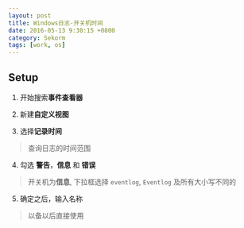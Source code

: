 ```yaml
---
layout: post
title: Windows日志-开关机时间
date: 2016-05-13 9:30:15 +0800
category: Sekorm
tags: [work, os]
---
```


## Setup

1. 开始搜索**事件查看器**

2. 新建**自定义视图**

3. 选择**记录时间**

> 查询日志的时间范围

4. 勾选 **警告**，**信息** 和 **错误**

> 开关机为**信息**, 下拉框选择 `eventlog`, `Eventlog` 及所有大小写不同的

5. 确定之后，输入名称

> 以备以后直接使用
